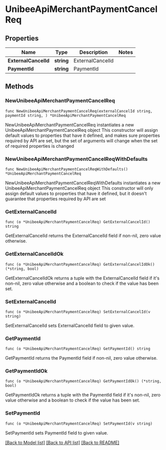 # UnibeeApiMerchantPaymentCancelReq

## Properties

Name | Type | Description | Notes
------------ | ------------- | ------------- | -------------
**ExternalCancelId** | **string** | ExternalCancelId | 
**PaymentId** | **string** | PaymentId | 

## Methods

### NewUnibeeApiMerchantPaymentCancelReq

`func NewUnibeeApiMerchantPaymentCancelReq(externalCancelId string, paymentId string, ) *UnibeeApiMerchantPaymentCancelReq`

NewUnibeeApiMerchantPaymentCancelReq instantiates a new UnibeeApiMerchantPaymentCancelReq object
This constructor will assign default values to properties that have it defined,
and makes sure properties required by API are set, but the set of arguments
will change when the set of required properties is changed

### NewUnibeeApiMerchantPaymentCancelReqWithDefaults

`func NewUnibeeApiMerchantPaymentCancelReqWithDefaults() *UnibeeApiMerchantPaymentCancelReq`

NewUnibeeApiMerchantPaymentCancelReqWithDefaults instantiates a new UnibeeApiMerchantPaymentCancelReq object
This constructor will only assign default values to properties that have it defined,
but it doesn't guarantee that properties required by API are set

### GetExternalCancelId

`func (o *UnibeeApiMerchantPaymentCancelReq) GetExternalCancelId() string`

GetExternalCancelId returns the ExternalCancelId field if non-nil, zero value otherwise.

### GetExternalCancelIdOk

`func (o *UnibeeApiMerchantPaymentCancelReq) GetExternalCancelIdOk() (*string, bool)`

GetExternalCancelIdOk returns a tuple with the ExternalCancelId field if it's non-nil, zero value otherwise
and a boolean to check if the value has been set.

### SetExternalCancelId

`func (o *UnibeeApiMerchantPaymentCancelReq) SetExternalCancelId(v string)`

SetExternalCancelId sets ExternalCancelId field to given value.


### GetPaymentId

`func (o *UnibeeApiMerchantPaymentCancelReq) GetPaymentId() string`

GetPaymentId returns the PaymentId field if non-nil, zero value otherwise.

### GetPaymentIdOk

`func (o *UnibeeApiMerchantPaymentCancelReq) GetPaymentIdOk() (*string, bool)`

GetPaymentIdOk returns a tuple with the PaymentId field if it's non-nil, zero value otherwise
and a boolean to check if the value has been set.

### SetPaymentId

`func (o *UnibeeApiMerchantPaymentCancelReq) SetPaymentId(v string)`

SetPaymentId sets PaymentId field to given value.



[[Back to Model list]](../README.md#documentation-for-models) [[Back to API list]](../README.md#documentation-for-api-endpoints) [[Back to README]](../README.md)


